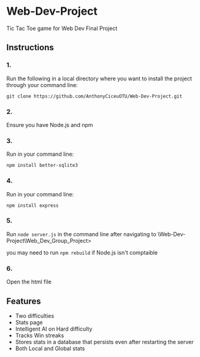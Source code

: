 # Web-Dev-Project
Tic Tac Toe game for Web Dev Final Project

## Instructions
### 1.

Run the following in a local directory where you want to install the project through your command line:

`git clone https://github.com/AnthonyCiceuOTU/Web-Dev-Project.git`

### 2.

Ensure you have Node.js and npm

### 3.

Run in your command line:

`npm install better-sqlite3`

### 4.

Run in your command line:

`npm install express`

### 5.
Run `node server.js` in the command line after navigating to 
\Web-Dev-Project\Web_Dev_Group_Project>

you may need to run `npm rebuild` if Node.js isn't comptaible

### 6.
Open the html file

## Features
- Two difficulties
- Stats page
- Intelligent AI on Hard difficulty
- Tracks Win streaks
- Stores stats in a database that persists even after restarting the server
- Both Local and Global stats